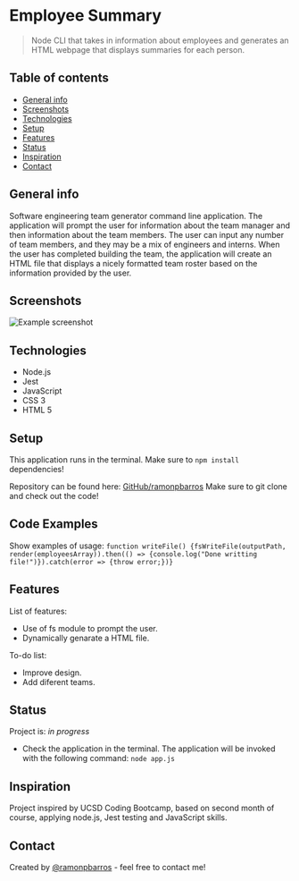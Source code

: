 # Employee Summary
> Node CLI that takes in information about employees and generates an HTML webpage that displays summaries for each person.

## Table of contents
* [General info](#general-info)
* [Screenshots](#screenshots)
* [Technologies](#technologies)
* [Setup](#setup)
* [Features](#features)
* [Status](#status)
* [Inspiration](#inspiration)
* [Contact](#contact)

## General info
Software engineering team generator command line application. The application will prompt the user for information about the team manager and then information about the team members. The user can input any number of team members, and they may be a mix of engineers and interns. When the user has completed building the team, the application will create an HTML file that displays a nicely formatted team roster based on the information provided by the user.

## Screenshots
![Example screenshot](./Assets/project.gif)

## Technologies
* Node.js
* Jest
* JavaScript
* CSS 3
* HTML 5

## Setup
This application runs in the terminal. Make sure to `npm install` dependencies!

Repository can be found here: [GitHub/ramonpbarros](https://github.com/ramonpbarros/employee-summary) Make sure to git clone and check out the code!

## Code Examples
Show examples of usage:
`function writeFile() {fsWriteFile(outputPath, render(employeesArray)).then(() => {console.log("Done writting file!")}).catch(error => {throw error;})}`

## Features
List of features:
* Use of fs module to prompt the user.
* Dynamically genarate a HTML file.

To-do list:
* Improve design.
* Add diferent teams.

## Status
Project is: _in progress_
* Check the application in the terminal. The application will be invoked with the following command: `node app.js`

## Inspiration
Project inspired by UCSD Coding Bootcamp, based on second month of course, applying node.js, Jest testing and JavaScript skills.

## Contact
Created by [@ramonpbarros](https://github.com/ramonpbarros) - feel free to contact me!